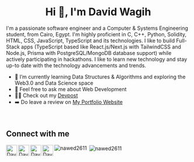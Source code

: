 <h1 align="center">Hi 👋, I'm David Wagih</h1>

I'm a passionate software engineer and a Computer & Systems Engineering student, from Cairo, Egypt. I'm highly proficient in C, C++, Python, Solidity, HTML, CSS, JavaScript, TypeScript and its technologies. I like to build Full-Stack apps (TypeScript based like React.js/Next.js with TailwindCSS and Node.js, Prisma with PostgreSQL/MongoDB database support) while actively participating in hackathons. I like to learn new technology and stay up-to date with the technology advancements and trends.

- 📖 I’m currently learning Data Structures & Algorithms and exploring the Web3.0 and Data Science space
- 💭 Feel free to ask me about Web Development
- 🧑‍💻 Check out my [Devpost](https://devpost.com/david-wagih)
- ➡️ Do leave a review on [My Portfolio Website](https://david-wagih.vercel.app/)

<br/>

## Connect with me

<a href="https://www.linkedin.com/in/david-wagih/"><img align="left" alt="David's LinkdeIN" width="30px" src="https://user-images.githubusercontent.com/76125650/140648921-7692f46e-76c4-47f6-8c1f-383841428bbe.png" draggable="false" /></a>

  <a href="https://www.facebook.com/david.wagieh/">
  <img align="left" alt="David's Facebook" width="30px" src="https://user-images.githubusercontent.com/76125650/139602215-302fea84-764a-45f9-8ca2-d623ede28c3c.png" draggable="false" />
</a>

  <a href="https://github.com/david-wagih">
  <img align="left" alt="David's github" width="30px" src="https://user-images.githubusercontent.com/76125650/139602266-044d30d7-1ad5-4b59-a0db-bf0777dd8b7a.png" draggable="false" />
</a>

<a href="mailto:davidwagih62@gmail.com">
  <img align="left" alt="David's gmail" width="30px" src="https://user-images.githubusercontent.com/76125650/141382583-1354ab1c-10a7-4605-a255-412ee57d2ad7.png" draggable="false" />
</a>

<p><img align="left" src="https://github-readme-stats.vercel.app/api/top-langs?username=david-wagih&theme=github_dark" alt="nawed2611" /></p>

<p>&nbsp;<img align="center" src="https://github-readme-stats.vercel.app/api?username=david-wagih&theme=github_dark&show_icons=true&count-private=true" alt="nawed2611" /></p>
